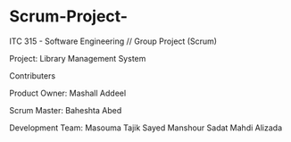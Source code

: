 # Scrum-Project-
ITC 315 - Software Engineering // Group Project (Scrum)

Project: Library Management System

Contributers

Product Owner: Mashall Addeel

Scrum Master: Baheshta Abed

Development Team:
Masouma Tajik
Sayed Manshour Sadat
Mahdi Alizada

